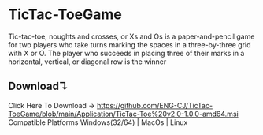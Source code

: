 # TicTac-ToeGame
Tic-tac-toe, 
noughts and crosses, or Xs and Os is a paper-and-pencil game for two players who take turns marking the spaces in a three-by-three grid with X or O. The player who succeeds in placing three of their marks in a horizontal, vertical, or diagonal row is the winner

## Download↴
Click Here To Download → https://github.com/ENG-CJ/TicTac-ToeGame/blob/main/Application/TicTac-Toe%20v2.0-1.0.0-amd64.msi
Compatible Platforms
Windows(32/64) | MacOs | Linux
